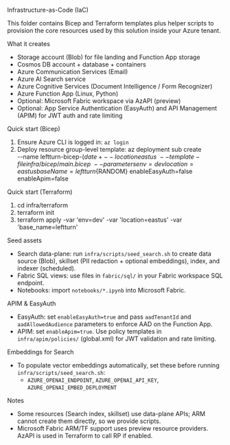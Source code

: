 Infrastructure-as-Code (IaC)

This folder contains Bicep and Terraform templates plus helper scripts to provision the core resources used by this solution inside your Azure tenant.

What it creates
- Storage account (Blob) for file landing and Function App storage
- Cosmos DB account + database + containers
- Azure Communication Services (Email)
- Azure AI Search service
- Azure Cognitive Services (Document Intelligence / Form Recognizer)
- Azure Function App (Linux, Python)
- Optional: Microsoft Fabric workspace via AzAPI (preview)
- Optional: App Service Authentication (EasyAuth) and API Management (APIM) for JWT auth and rate limiting

Quick start (Bicep)
1) Ensure Azure CLI is logged in: `az login`
2) Deploy resource group-level template:
   az deployment sub create \
     --name leftturn-bicep-$(date +%s) \
     --location eastus \
     --template-file infra/bicep/main.bicep \
     --parameters env=dev location=eastus baseName=leftturn${RANDOM} enableEasyAuth=false enableApim=false

Quick start (Terraform)
1) cd infra/terraform
2) terraform init
3) terraform apply -var 'env=dev' -var 'location=eastus' -var 'base_name=leftturn'

Seed assets
- Search data-plane: run `infra/scripts/seed_search.sh` to create data source (Blob), skillset (PII redaction + optional embeddings), index, and indexer (scheduled).
- Fabric SQL views: use files in `fabric/sql/` in your Fabric workspace SQL endpoint.
- Notebooks: import `notebooks/*.ipynb` into Microsoft Fabric.

APIM & EasyAuth
- EasyAuth: set `enableEasyAuth=true` and pass `aadTenantId` and `aadAllowedAudience` parameters to enforce AAD on the Function App.
- APIM: set `enableApim=true`. Use policy templates in `infra/apim/policies/` (global.xml) for JWT validation and rate limiting.

Embeddings for Search
- To populate vector embeddings automatically, set these before running `infra/scripts/seed_search.sh`:
  - `AZURE_OPENAI_ENDPOINT`, `AZURE_OPENAI_API_KEY`, `AZURE_OPENAI_EMBED_DEPLOYMENT`

Notes
- Some resources (Search index, skillset) use data-plane APIs; ARM cannot create them directly, so we provide scripts.
- Microsoft Fabric ARM/TF support uses preview resource providers. AzAPI is used in Terraform to call RP if enabled.
